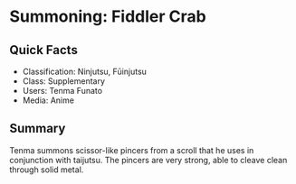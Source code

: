 # Summoning: Fiddler Crab

## Quick Facts
- Classification: Ninjutsu, Fūinjutsu
- Class: Supplementary
- Users: Tenma Funato
- Media: Anime

## Summary
Tenma summons scissor-like pincers from a scroll that he uses in conjunction with taijutsu. The pincers are very strong, able to cleave clean through solid metal.
